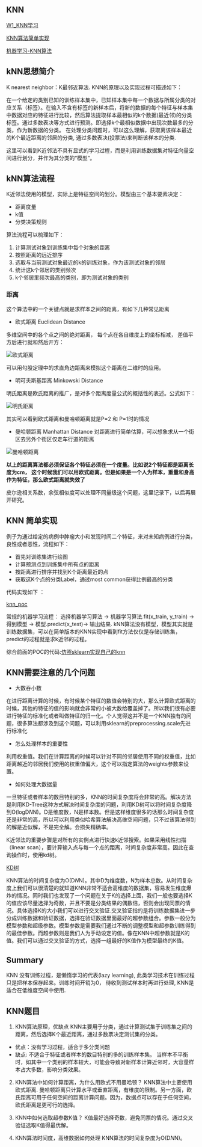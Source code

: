 ## KNN
[W1_KNN学习](https://mp.weixin.qq.com/s/AG1CgLHBNA5Lpxg_Myo8IA)

[KNN算法简单实现](https://mp.weixin.qq.com/s?__biz=MzUyMjI4MzE0MQ==&mid=2247484679&idx=1&sn=aec5259ee503b9b127b79e2a9661205d&scene=21#wechat_redirect)

[机器学习-KNN算法](https://www.cnblogs.com/gemine/p/11130032.html)

## kNN思想简介
K nearest neighbor：K最邻近算法. KNN的原理以及实现过程可描述如下：

在一个给定的类别已知的训练样本集中，已知样本集中每一个数据与所属分类的对应关系（标签）。在输入不含有标签的新样本后，将新的数据的每个特征与样本集中数据对应的特征进行比较，然后算法提取样本最相似的k个数据(最近邻)的分类标签。通过多数表决等方式进行预测。即选择k个最相似数据中出现次数最多的分类，作为新数据的分类。
在处理分类问题时，可以这么理解，获取离该样本最近的K个最近距离的邻居的分类, 通过多数表决(投票法)来判断该样本的分类.

这里可以看到K近邻法不具有显式的学习过程，而是利用训练数据集对特征向量空间进行划分，并作为其分类的“模型”。

## kNN算法流程
K近邻法使用的模型，实际上是特征空间的划分。模型由三个基本要素决定：
* 距离度量
* k值
* 分类决策规则

算法流程可以梳理如下：

1. 计算测试对象到训练集中每个对象的距离
2. 按照距离的远近排序
3. 选取与当前测试对象最近的k的训练对象，作为该测试对象的邻居
4. 统计这k个邻居的类别频次
5. k个邻居里频次最高的类别，即为测试对象的类别

### 距离
这个算法中的一个关键点就是求样本之间的距离，有如下几种常见距离

* 欧式距离 Euclidean Distance

多维空间中的各个点之间的绝对距离， 每个点在各自维度上的坐标相减， 差值平方后进行就和然后开方：

![欧式距离](http://dl2.iteye.com/upload/attachment/0098/4314/bb71ff05-fe7f-3045-bfc7-1bfad452af9f.png)

可以用勾股定理中的求直角边距离来模拟这个距离在二维时的应用。

* 明可夫斯基距离 Minkowski Distance

明氏距离是欧氏距离的推广，是对多个距离度量公式的概括性的表述。公式如下：

![明氏距离](http://dl2.iteye.com/upload/attachment/0098/4316/9567216c-ffd4-3d7f-a871-f8685a304cdd.png)

其实可以看到欧式距离和曼哈顿距离就是P=2 和 P=1时的情况

* 曼哈顿距离 Manhattan Distance
对距离进行简单估算，可以想象求从一个街区去另外个街区仅走车行道的距离

![曼哈顿距离](http://dl2.iteye.com/upload/attachment/0098/4318/87bb1b15-ee66-34ec-890e-f09a3f7aa1ab.png)

**以上的距离算法都必须保证各个特征必须在一个度量。比如说2个特征都是距离长度为cm， 这个时候我们可以用欧式距离。但是如果是一个人为样本，重量和身高作为特征，那么欧式距离就失效了**

皮尔逊相关系数，余弦相似度可以处理不同量级这个问题，这里记录下，以后再展开研究。

## KNN 简单实现
例子为通过给定的病例中肿瘤大小和发现时间二个特征，来对未知病例进行分类，良性或者恶性，流程如下：
* 首先对训练集进行绘图
* 计算预测点到训练集中所有点的距离
* 按距离进行排序并找到K个距离最近的点
* 获取这K个点的分类Label，通过most common获得比例最高的分类

代码实现如下 ：

[knn_poc](https://github.com/hbian/tec_blog/blob/master/ml/fundamental/study_group/ww1_knn/knn_poc.py)


常规的机器学习流程：
选择机器学习算法 -> 机器学习算法.fit(x_train, y_train) -> 得到模型 -> 模型.predict(x_test)-> 输出结果.
kNN算法没有模型，模型其实就是训练数据集，可以在简单版本的KNN实现中看到fit方法仅仅是存储训练集，predict的过程就是求k近邻的过程。

综合前面的POC的代码:[仿照sklearn实现自己的knn](https://github.com/hbian/tec_blog/blob/master/ml/fundamental/study_group/ww1_knn/knn_sk_like.py)


## KNN需要注意的几个问题

* 大数吞小数

在进行距离计算的时候，有时候某个特征的数值会特别的大，那么计算欧式距离的时候，其他的特征的值的影响就会非常的小被大数给覆盖掉了。所以我们很有必要进行特征的标准化或者叫做特征的归一化。个人觉得这并不是一个KNN独有的问题，很多算法都涉及到这个问题，可以利用sklearn的preprocessing.scale先进行标准化

* 怎么处理样本的重要性

利用权重值。我们在计算距离的时候可以针对不同的邻居使用不同的权重值，比如距离越近的邻居我们使用的权重值偏大，这个可以指定算法的weights参数来设置。

* 如何处理大数据量

一旦特征或者样本的数目特别的多，KNN的时间复杂度将会非常的高。解决方法是利用KD-Tree这种方式解决时间复杂度的问题，利用KD树可以将时间复杂度降到O(logD*N*N)。D是维度数，N是样本数。但是这样维度很多的话那么时间复杂度还是非常的高，所以可以利用类似哈希算法解决高维空间问题，只不过该算法得到的解是近似解，不是完全解。会损失精确率。

K近邻法的重要步骤是对所有的实例点进行快速k近邻搜索。如果采用线性扫描（linear scan），要计算输入点与每一个点的距离，时间复杂度非常高。因此在查询操作时，使用kd树。

[KD树](https://mp.weixin.qq.com/s?__biz=MzI4MjkzNTUxMw==&mid=2247483857&idx=3&sn=5a4573e5fe074241a45f6affb969448f&chksm=eb932867dce4a171ff2890ee6b326cfc234e1361948d673c30ea30110894435a63f780b0540e&token=932563280&lang=zh_CN&scene=21#wechat_redirect)

KNN算法的时间复杂度为O(D*N*N)。其中D为维度数，N为样本总数。从时间复杂度上我们可以很清楚的就知道KNN非常不适合高维度的数据集，容易发生维度爆炸的情况。同时我们也发现了一个问题在关于K的选择上面，我们一般也要选择K的值应该尽量选择为奇数，并且不要是分类结果的偶数倍，否则会出现同票的情况。具体选择K的大小我们可以进行交叉验证.交叉验证指的是将训练数据集进一步分成训练数据和验证数据，选择在验证数据里面最好的超参数组合。参数一般分为模型参数和超级参数。模型参数是需要我们通过不断的调整模型和超参数训练得到的最佳参数。而超参数则是我们人为手动设定的值。像在KNN中超参数就是K的值。我们可以通过交叉验证的方式，选择一组最好的K值作为模型最终的K值。

## Summary
KNN 没有训练过程，是懒惰学习的代表(lazy learning), 此类学习技术在训练过程只是把样本保存起来。训练时间开销为0， 待收到测试样本时再进行处理, KNN是适合在低维度空间中使用.

## KNN题目
1. KNN算法原理，优缺点
KNN主要用于分类，通过计算测试集于训练集之间的距离，然后选择K个最近距离，通过多数票决定测试集的分类。
* 优点：没有学习过程，适合于多分类问题
* 缺点: 不适合于特征或者样本的数目特别的多的训练样本集。
当样本不平衡时，如其中一个类别的样本较大，可能会导致对新样本计算近邻时，大容量样本占大多数，影响分类效果。

2. KNN算法中如何计算距离，为什么用欧式不用曼哈顿？
KNN算法中主要使用欧式距离.
曼哈顿距离只计算水平或垂直距离，有维度的限制。另一方面，欧氏距离可用于任何空间的距离计算问题。因为，数据点可以存在于任何空间，欧氏距离是更可行的选择。

3. KNN中如何选取超参数K值？
K值最好选择奇数，避免同票的情况。通过交叉验证选取K值得最优解。

4. KNN算法时间度，高维数据如何处理
KNN算法的时间复杂度为O(D*N*N)。